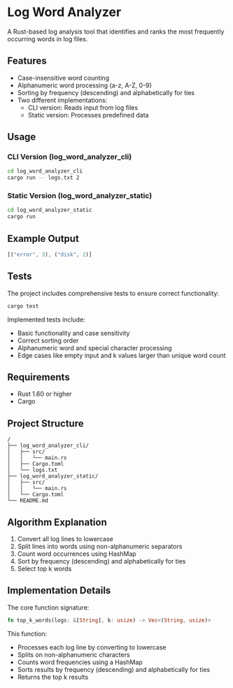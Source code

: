 # Log Word Analyzer

A Rust-based log analysis tool that identifies and ranks the most frequently occurring words in log files.

## Features

- Case-insensitive word counting
- Alphanumeric word processing (a-z, A-Z, 0-9)
- Sorting by frequency (descending) and alphabetically for ties
- Two different implementations:
  - CLI version: Reads input from log files
  - Static version: Processes predefined data

## Usage

### CLI Version (log_word_analyzer_cli)

```bash
cd log_word_analyzer_cli
cargo run -- logs.txt 2
```

### Static Version (log_word_analyzer_static)

```bash
cd log_word_analyzer_static
cargo run
```

## Example Output

```rust
[("error", 3), ("disk", 2)]
```

## Tests

The project includes comprehensive tests to ensure correct functionality:

```bash
cargo test
```

Implemented tests include:
- Basic functionality and case sensitivity
- Correct sorting order
- Alphanumeric word and special character processing
- Edge cases like empty input and k values larger than unique word count

## Requirements

- Rust 1.60 or higher
- Cargo

## Project Structure

```
/
├── log_word_analyzer_cli/
│   ├── src/
│   │   └── main.rs
│   ├── Cargo.toml
│   └── logs.txt
├── log_word_analyzer_static/
│   ├── src/
│   │   └── main.rs
│   └── Cargo.toml
└── README.md
```

## Algorithm Explanation

1. Convert all log lines to lowercase
2. Split lines into words using non-alphanumeric separators
3. Count word occurrences using HashMap
4. Sort by frequency (descending) and alphabetically for ties
5. Select top k words

## Implementation Details

The core function signature:
```rust
fn top_k_words(logs: &[String], k: usize) -> Vec<(String, usize)>
```

This function:
- Processes each log line by converting to lowercase
- Splits on non-alphanumeric characters
- Counts word frequencies using a HashMap
- Sorts results by frequency (descending) and alphabetically for ties
- Returns the top k results